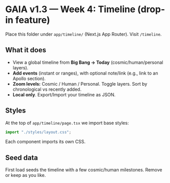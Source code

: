 # GAIA v1.3 — Week 4: Timeline (drop-in feature)

Place this folder under `app/timeline/` (Next.js App Router). Visit `/timeline`.

## What it does
- View a global timeline from **Big Bang → Today** (cosmic/human/personal layers).
- **Add events** (instant or ranges), with optional note/link (e.g., link to an Apollo section).
- **Zoom levels:** Cosmic / Human / Personal. Toggle layers. Sort by chronological vs recently added.
- **Local only**. Export/Import your timeline as JSON.

## Styles
At the top of `app/timeline/page.tsx` we import base styles:
```ts
import "./styles/layout.css";
```
Each component imports its own CSS.

## Seed data
First load seeds the timeline with a few cosmic/human milestones. Remove or keep as you like.
